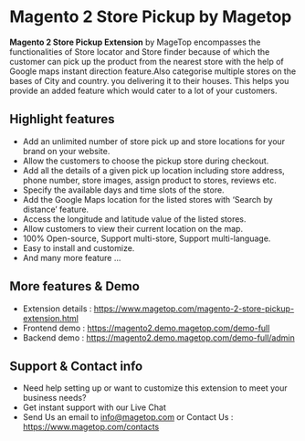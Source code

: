 # Magento 2 Store Pickup by Magetop

**Magento 2 Store Pickup Extension** by MageTop encompasses the functionalities of Store locator and Store finder because of which the customer can pick up the product from the nearest store with the help of Google maps instant direction feature.Also categorise multiple stores on the bases of City and country. you delivering it to their houses. This helps you provide an added feature which would cater to a lot of your customers.

## Highlight features

- Add an unlimited number of store pick up and store locations for your brand on your website.
- Allow the customers to choose the pickup store during checkout.
- Add all the details of a given pick up location including store address, phone number, store images, assign product to stores, reviews etc.
- Specify the available days and time slots of the store.
- Add the Google Maps location for the listed stores with ‘Search by distance’ feature.
- Access the longitude and latitude value of the listed stores.
- Allow customers to view their current location on the map.
- 100% Open-source, Support multi-store, Support multi-language.
- Easy to install and customize.
- And many more feature ...

## More features & Demo

- Extension details : https://www.magetop.com/magento-2-store-pickup-extension.html
- Frontend demo : https://magento2.demo.magetop.com/demo-full
- Backend demo : https://magento2.demo.magetop.com/demo-full/admin

## Support & Contact info

- Need help setting up or want to customize this extension to meet your business needs? 
- Get instant support with our Live Chat
- Send Us an email to info@magetop.com or Contact Us : https://www.magetop.com/contacts
